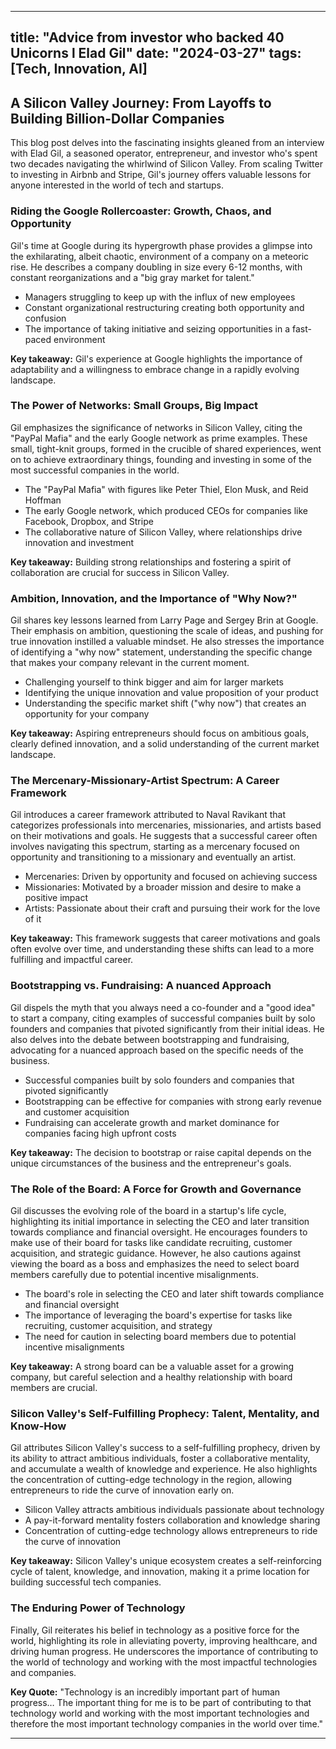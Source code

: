 
---
title: "Advice from investor who backed 40 Unicorns l Elad Gil"
date: "2024-03-27"
tags: [Tech, Innovation, AI]
---

## A Silicon Valley Journey: From Layoffs to Building Billion-Dollar Companies

This blog post delves into the fascinating insights gleaned from an interview with Elad Gil, a seasoned operator, entrepreneur, and investor who's spent two decades navigating the whirlwind of Silicon Valley. From scaling Twitter to investing in Airbnb and Stripe, Gil's journey offers valuable lessons for anyone interested in the world of tech and startups.

### Riding the Google Rollercoaster: Growth, Chaos, and Opportunity

Gil's time at Google during its hypergrowth phase provides a glimpse into the exhilarating, albeit chaotic, environment of a company on a meteoric rise. He describes a company doubling in size every 6-12 months, with constant reorganizations and a "big gray market for talent." 

- Managers struggling to keep up with the influx of new employees
- Constant organizational restructuring creating both opportunity and confusion
- The importance of taking initiative and seizing opportunities in a fast-paced environment

**Key takeaway:** Gil's experience at Google highlights the importance of adaptability and a willingness to embrace change in a rapidly evolving landscape.

### The Power of Networks: Small Groups, Big Impact

Gil emphasizes the significance of networks in Silicon Valley, citing the "PayPal Mafia" and the early Google network as prime examples. These small, tight-knit groups, formed in the crucible of shared experiences, went on to achieve extraordinary things, founding and investing in some of the most successful companies in the world.

- The "PayPal Mafia" with figures like Peter Thiel, Elon Musk, and Reid Hoffman
- The early Google network, which produced CEOs for companies like Facebook, Dropbox, and Stripe
- The collaborative nature of Silicon Valley, where relationships drive innovation and investment

**Key takeaway:** Building strong relationships and fostering a spirit of collaboration are crucial for success in Silicon Valley.

### Ambition, Innovation, and the Importance of "Why Now?"

Gil shares key lessons learned from Larry Page and Sergey Brin at Google. Their emphasis on ambition, questioning the scale of ideas, and pushing for true innovation instilled a valuable mindset. He also stresses the importance of identifying a "why now" statement, understanding the specific change that makes your company relevant in the current moment.

- Challenging yourself to think bigger and aim for larger markets
- Identifying the unique innovation and value proposition of your product
- Understanding the specific market shift ("why now") that creates an opportunity for your company

**Key takeaway:** Aspiring entrepreneurs should focus on ambitious goals, clearly defined innovation, and a solid understanding of the current market landscape.

### The Mercenary-Missionary-Artist Spectrum: A Career Framework

Gil introduces a career framework attributed to Naval Ravikant that categorizes professionals into mercenaries, missionaries, and artists based on their motivations and goals. He suggests that a successful career often involves navigating this spectrum, starting as a mercenary focused on opportunity and transitioning to a missionary and eventually an artist.

- Mercenaries: Driven by opportunity and focused on achieving success
- Missionaries: Motivated by a broader mission and desire to make a positive impact
- Artists: Passionate about their craft and pursuing their work for the love of it

**Key takeaway:** This framework suggests that career motivations and goals often evolve over time, and understanding these shifts can lead to a more fulfilling and impactful career.

### Bootstrapping vs. Fundraising: A nuanced Approach

Gil dispels the myth that you always need a co-founder and a "good idea" to start a company, citing examples of successful companies built by solo founders and companies that pivoted significantly from their initial ideas. He also delves into the debate between bootstrapping and fundraising, advocating for a nuanced approach based on the specific needs of the business.

- Successful companies built by solo founders and companies that pivoted significantly
- Bootstrapping can be effective for companies with strong early revenue and customer acquisition
- Fundraising can accelerate growth and market dominance for companies facing high upfront costs

**Key takeaway:** The decision to bootstrap or raise capital depends on the unique circumstances of the business and the entrepreneur's goals.

### The Role of the Board: A Force for Growth and Governance

Gil discusses the evolving role of the board in a startup's life cycle, highlighting its initial importance in selecting the CEO and later transition towards compliance and financial oversight. He encourages founders to make use of their board for tasks like candidate recruiting, customer acquisition, and strategic guidance. However, he also cautions against viewing the board as a boss and emphasizes the need to select board members carefully due to potential incentive misalignments.

- The board's role in selecting the CEO and later shift towards compliance and financial oversight
- The importance of leveraging the board's expertise for tasks like recruiting, customer acquisition, and strategy
- The need for caution in selecting board members due to potential incentive misalignments

**Key takeaway:** A strong board can be a valuable asset for a growing company, but careful selection and a healthy relationship with board members are crucial.

### Silicon Valley's Self-Fulfilling Prophecy: Talent, Mentality, and Know-How

Gil attributes Silicon Valley's success to a self-fulfilling prophecy, driven by its ability to attract ambitious individuals, foster a collaborative mentality, and accumulate a wealth of knowledge and experience. He also highlights the concentration of cutting-edge technology in the region, allowing entrepreneurs to ride the curve of innovation early on.

- Silicon Valley attracts ambitious individuals passionate about technology
- A pay-it-forward mentality fosters collaboration and knowledge sharing
- Concentration of cutting-edge technology allows entrepreneurs to ride the curve of innovation

**Key takeaway:** Silicon Valley's unique ecosystem creates a self-reinforcing cycle of talent, knowledge, and innovation, making it a prime location for building successful tech companies.

### The Enduring Power of Technology

Finally, Gil reiterates his belief in technology as a positive force for the world, highlighting its role in alleviating poverty, improving healthcare, and driving human progress. He underscores the importance of contributing to the world of technology and working with the most impactful technologies and companies.

**Key Quote:** "Technology is an incredibly important part of human progress… The important thing for me is to be part of contributing to that technology world and working with the most important technologies and therefore the most important technology companies in the world over time."

---
        
